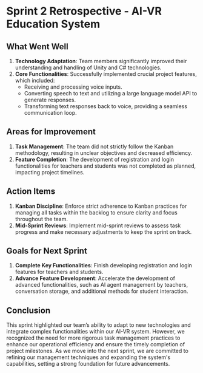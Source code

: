 # Sprint 2 Retrospective - AI-VR Education System

## What Went Well

1. **Technology Adaptation**: Team members significantly improved their understanding and handling of Unity and C# technologies.
2. **Core Functionalities**: Successfully implemented crucial project features, which included:
   - Receiving and processing voice inputs.
   - Converting speech to text and utilizing a large language model API to generate responses.
   - Transforming text responses back to voice, providing a seamless communication loop.

## Areas for Improvement

1. **Task Management**: The team did not strictly follow the Kanban methodology, resulting in unclear objectives and decreased efficiency.
2. **Feature Completion**: The development of registration and login functionalities for teachers and students was not completed as planned, impacting project timelines.

## Action Items

1. **Kanban Discipline**: Enforce strict adherence to Kanban practices for managing all tasks within the backlog to ensure clarity and focus throughout the team.
2. **Mid-Sprint Reviews**: Implement mid-sprint reviews to assess task progress and make necessary adjustments to keep the sprint on track.

## Goals for Next Sprint

1. **Complete Key Functionalities**: Finish developing registration and login features for teachers and students.
2. **Advance Feature Development**: Accelerate the development of advanced functionalities, such as AI agent management by teachers, conversation storage, and additional methods for student interaction.

## Conclusion

This sprint highlighted our team’s ability to adapt to new technologies and integrate complex functionalities within our AI-VR system. However, we recognized the need for more rigorous task management practices to enhance our operational efficiency and ensure the timely completion of project milestones. As we move into the next sprint, we are committed to refining our management techniques and expanding the system's capabilities, setting a strong foundation for future advancements.